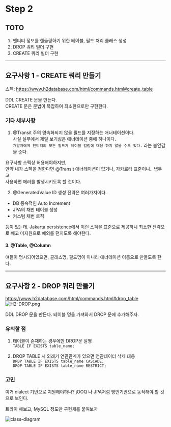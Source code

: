 # Step 2

## TOTO
1. 엔티티 정보를 핸들링하기 위한 테이블, 필드 처리 클래스 생성
2. DROP 쿼리 빌더 구현
3. CREATE 쿼리 빌더 구현

--- 

## 요구사항 1 - CREATE 쿼리 만들기
스펙: https://www.h2database.com/html/commands.html#create_table

DDL CREATE 문을 만든다.  
CREATE 문은 문법이 복잡하여 최소한으로만 구현한다.

### 기타 세부사항

1. @Transit 주의
영속화되지 않을 필드를 지정하는 애너테이션이다.  
사실 실무에서 제일 보기싫은 애너테이션 중에 하나이다.  
```개발자에게 엔티티의 모든 필드가 테이블 컬럼에 대응 하지 않을 수도 있다.``` 라는 불안감을 준다.

요구사항 스펙상 허용해야하지만,  
만약 내가 스펙을 정한다면 @Transit 애너테이션이 없거나, 자카르타 표준이니.. 냅두고   
사용하면 에러를 발생시키도록 할 것이다. 

2. @GeneratedValue
ID 생성 전략은 여러가지이다.
- DB 종속적인 Auto Increment
- JPA의 채번 테이블 생성
- 커스텀 채번 로직 

등이 있는데. Jakarta persistence에서 이런 스펙을 표준으로 제공하니
최소한 전략으로 빼고 미지원으로 예외를 던지도록 해야한다.

#### 3. @Table, @Column  
얘들이 명시되어있으면, 클래스명, 필드명이 아니라 애너테이션 이름으로 만들도록 한다. 

---- 

## 요구사항 2 - DROP 쿼리 만들기
https://www.h2database.com/html/commands.html#drop_table
![H2-DROP.png](step2/H2-DROP.png)

DDL DROP 문을 만든다. 테이블 명을 가져와서 DROP 문에 추가해주자.

### 유의할 점
 
1. 테이블이 존재하는 경우에만 DROP문 실행   
```TABLE IF EXISTS table_name;```  


2. DROP TABLE 시 외래키 연관관계가 있으면 연관데이터 삭제 대응  
```DROP TABLE IF EXISTS table_name CASCADE;```  
```DROP TABLE IF EXISTS table_name RESTRICT;```


### 고민 
이거 dialect 기반으로 지원해야하나?
jOOQ 나 JPA처럼 방언기반으로 동작해야 할 것으로 보인다.

트라이 해보고, MySQL 정도만 구현체를 붙여보자

![class-diagram](./uml/class-diagram.puml)

